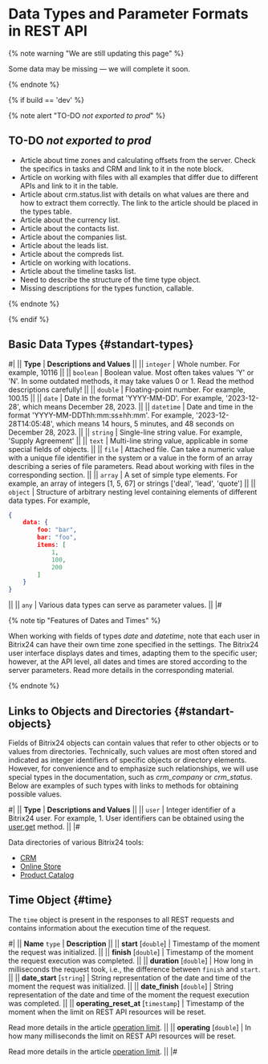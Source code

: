 # Data Types and Parameter Formats in REST API

{% note warning "We are still updating this page" %}

Some data may be missing — we will complete it soon.

{% endnote %}

{% if build == 'dev' %}

{% note alert "TO-DO _not exported to prod_" %}

## TO-DO _not exported to prod_

- Article about time zones and calculating offsets from the server. Check the specifics in tasks and CRM and link to it in the note block.
- Article on working with files with all examples that differ due to different APIs and link to it in the table.
- Article about crm.status.list with details on what values are there and how to extract them correctly. The link to the article should be placed in the types table.
- Article about the currency list.
- Article about the contacts list.
- Article about the companies list.
- Article about the leads list.
- Article about the compreds list.
- Article on working with locations.
- Article about the timeline tasks list.
- Need to describe the structure of the time type object.
- Missing descriptions for the types function, callable.

{% endnote %}

{% endif %}

## Basic Data Types {#standart-types}

#| 
|| **Type** | **Descriptions and Values** ||
|| `integer` | Whole number. For example, 10116 ||
|| `boolean` | Boolean value. Most often takes values 'Y' or 'N'. In some outdated methods, it may take values 0 or 1. Read the method descriptions carefully! ||
|| `double` | Floating-point number. For example, 100.15 ||
|| `date` | Date in the format 'YYYY-MM-DD'. For example, '2023-12-28', which means December 28, 2023. ||
|| `datetime` | Date and time in the format 'YYYY-MM-DDThh:mm:ss±hh:mm'. For example, '2023-12-28T14:05:48', which means 14 hours, 5 minutes, and 48 seconds on December 28, 2023. ||
|| `string` | Single-line string value. For example, 'Supply Agreement' ||
|| `text` | Multi-line string value, applicable in some special fields of objects. ||
|| `file` | Attached file. Can take a numeric value with a unique file identifier in the system or a value in the form of an array describing a series of file parameters. Read about working with files in the corresponding section. ||
|| `array` | A set of simple type elements. For example, an array of integers [1, 5, 67] or strings ['deal', 'lead', 'quote'] ||
|| `object` | Structure of arbitrary nesting level containing elements of different data types. For example,

```json
{
    data: {
        foo: "bar",
        bar: "foo",
        items: [
            1,
            100,
            200
        ]
    }
}
```

 ||
|| `any`  |  Various data types can serve as parameter values. ||
|#

{% note tip "Features of Dates and Times" %}

When working with fields of types _date_ and _datetime_, note that each user in Bitrix24 can have their own time zone specified in the settings. The Bitrix24 user interface displays dates and times, adapting them to the specific user; however, at the API level, all dates and times are stored according to the server parameters. Read more details in the corresponding material.

{% endnote %}

## Links to Objects and Directories {#standart-objects}

Fields of Bitrix24 objects can contain values that refer to other objects or to values from directories. Technically, such values are most often stored and indicated as integer identifiers of specific objects or directory elements. However, for convenience and to emphasize such relationships, we will use special types in the documentation, such as _crm_company_ or _crm_status_. Below are examples of such types with links to methods for obtaining possible values.

#| 
|| **Type** | **Descriptions and Values** ||
|| `user` | Integer identifier of a Bitrix24 user. For example, 1. User identifiers can be obtained using the [user.get](./user/user-get.md) method. ||
|#

Data directories of various Bitrix24 tools:

- [CRM](./crm/data-types.md)
- [Online Store](./sale/data-types.md)
- [Product Catalog](./catalog/data-types.md)

## Time Object {#time}

The `time` object is present in the responses to all REST requests and contains information about the execution time of the request.

#| 
|| **Name**
`type` | **Description** ||
|| **start**
[`double`] | Timestamp of the moment the request was initialized. ||
|| **finish**
[`double`] | Timestamp of the moment the request execution was completed. ||
|| **duration**
[`double`] | How long in milliseconds the request took, i.e., the difference between `finish` and `start`. ||
|| **date_start**
[`string`] | String representation of the date and time of the moment the request was initialized. ||
|| **date_finish**
[`double`] | String representation of the date and time of the moment the request execution was completed. ||
|| **operating_reset_at**
[`timestamp`] | Timestamp of the moment when the limit on REST API resources will be reset.

Read more details in the article [operation limit](../limits.md). ||
|| **operating**
[`double`] | In how many milliseconds the limit on REST API resources will be reset.

Read more details in the article [operation limit](../limits.md). ||
|#